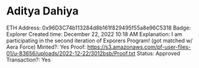 # Aditya Dahiya

ETH Address: 0x96D3C74b113284d8b161f829495f55a8e96C5318
Badge: Explorer
Created time: December 22, 2022 10:18 AM
Explanation: I am participating in the second iteration of Exporers Program! (got matched w/ Aera Force)
Minted?: Yes
Proof: https://s3.amazonaws.com/pf-user-files-01/u-83656/uploads/2022-12-22/3012bsb/Proof.txt
Status: Approved
Transaction?: Yes